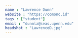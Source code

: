 ```yaml
---
name : "Lawrence Dunn"
website : "https://comono.id"
tags : ["student"]
email : "dunnla@seas.upenn.edu"
headshot : "LawrenceD.jpg"
---
```

